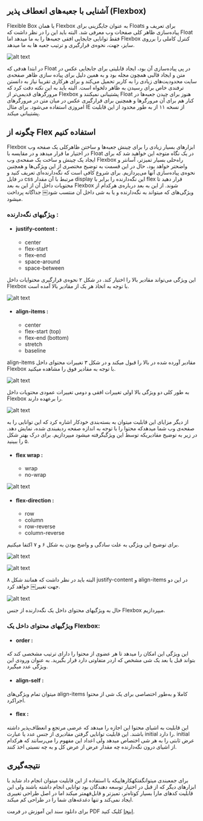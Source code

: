 ## آشنایی با جعبه‌های انعطاف پذیر (Flexbox)

Flexible Box یا همان Flexbox به عنوان جایگزینی برای Floats برای تعریف و پیادەسازی ظاهر کلی صفحات وب معرفی شد. البته باید این را در نظر داشت که Float فقط توانایی جابجایی افقی جعبەها را به ما میدهد اما Flexbox کنترل کاملی را برروی سایز، جهت، نحوەی قرارگیری و ترتیب جعبه ها به ما میدهد.

![alt text](image/1.png "شکل ١. Flexbox")

در ابتدا هدفی که Float در پی پیادەسازی آن بود، ایجاد قابلیتی برای جابجایی عکس در متن و ایجاد قالبی همچون مجله بود و به همین دلیل برای پیاده سازی ظاهر صفحەی سایت محدودیت‌های زیادی را به کاربر تحمیل می‌کند و برای هرکاری تقریبا نیاز به دانستن ترفندی خاص برای رسیدن به ظاهر دلخواه است.
البته باید به این نکته دقت کرد که مرورگرهای قدیمی‌تر از Flexbox پشتیبانی نمیکنند و Float هنوز
برای چیدن جعبەها در کنار هم برای آن مرورگرها و همچنین برای قرارگیری عکس در میان متن در مرورگرهای امروزی استفاده می‌شود. برای مثال IE از نسخه ١١ از به طور محدود از این قابلیت پشتیبانی میکند.

## چگونه از Flex استفاده کنیم

Flexbox ابزارهای بسیار زیادی را برای چینش جعبەها و ساختن ظاهرکلی یک صفحه وب در اختیار ما قرار میدهد و در مقایسه با Float در یک نگاه متوجه این خواهید شد که برای ایجاد یک چینش و ساخت یک صفحەی وب Flexbox راەحلی بسیار تمیزتر، آسانتر و واضحتر خواهد بود، حال در این قسمت به توضیح مختصری از این ویژگی‌ها و همچنین نحوەی پیادەسازی آنها می‌پردازیم.
برای شروع کافی است که نگەدارندەای تعریف کنید و در فایل css مرتبط با آن مقدار display این نگەدارنده را برابر با flex قرار دهید تا محتویات داخل آن از این به بعد Flexbox شوند.
از این به بعد دربارەی هرکدام از ویژگی‌های که میتواند به نگەدارنده و یا به شی داخل آن منتسب شود￼ جداگانه پرداخت میشود.


### ویژگیهای نگەدارنده :

* #### justify-content :
	*  center
	*  flex-start 
	*  flex-end
	*  space-around
	*  space-between

این ویژگی می‌تواند مقادیر بالا را اختیار کند. در شکل ٢ نحوەی قرارگیری محتوایات داخل Flexbox با توجه به اتخاذ هر یک از مقادیر بالا آمده است.

![alt text](image/2.png "شکل ٢. مقادیر justify-content")

* #### align-items :
	*  center
	*  flex-start (top) 
	*  flex-end (bottom)
	*  stretch
	*  baseline

align-items مقادیر آورده شده در بالا را قبول میکند و در شکل ٣ تغییرات محتوای داخل Flexbox با توجه به مقادیر فوق را مشاهده میکنید.

![alt text](image/3.png "شکل ٣. تاثیر مقادیر align-items")

به طور کلی دو ویژگی بالا اولی تغییرات افقی و دومی تغییرات عمودی محتویات داخل Flexbox را برعهده دارند.

![alt text](image/4.png "شکل ۴. تغییرات اعمال شده توسط justify-content و align-items")

از دیگر مزایای این قابلیت میتوان به بستەبندی خودکار اشاره کرد که این توانایی را به صفحەی وب شما میدهدکه محتوا را با توجه به اندازه صفحه ردیفبندی شده، نمایش دهد. در زیر به توضیح مقادیریکه توسط این ویژگیگرفته میشود میپردازیم. برای درک بهتر شکل ۵ را ببینید.

* #### flex wrap :
	*  wrap
	*  no-wrap

![alt text](image/5.png "شکل ۵. flex-wrap")

* #### flex-direction :
	*  row
	*  column
	*  row-reverse
	*  column-reverse
	
برای توضیح این ویژگی به علت سادگی و واضح بودن به شکل ۶ و ٧ اکتفا میکنیم.

![alt text](image/6.png "شکل ۶. جهت محتوا در Flexbox")

![alt text](image/7.png "شکل ٧. جهت محتوا در Flexbox و حالت معکوس آن")

البته باید در نظر داشت که همانند شکل ٨ justify-content و align-items در این دو جهت تغییر￼ خواهد کرد.

![alt text](image/8.png "شکل ٨. تاثیرات جهت درکلیت قالب")

حال به ویژگیهای محتوای داخل یک نگەدارنده از جنس Flexbox میپردازیم.

### ویژگیهای محتوای داخل یک Flexbox:

*  #### order :

این ویژگی این امکان را میدهد تا هر عضوی از محتوا را دارای ترتیب مشخصی کند که بتواند
قبل یا بعد یک شی مشخص که اردر متفاوتی دارد قرار بگیرید. به عنوان ورودی این ویژگی عدد میگیرد.

* #### align-self :

میتوان تمام ویژگی‌های align-items کاملا و بەطور اختصاصی برای یک شی از
محتوا اجراکرد. 

* #### flex :

این قابلیت به اشیای محتوا این اجازه را میدهد که عرضی مرتجع و انعطاف‌پذیر داشته باشند.
این قابلیت توانایی گرفتن مقادیری از جنس عدد یا عبارت initial را دارد. initial عرض ثابتی را به هر  شی اختصاص میدهد ولی اعداد این مفهوم را می‌رسانند که هرکدام از اشیای درون نگەدارنده چه مقدار عرض از عرض کل و به چه نسبتی اخذ کنند.

## نتیجه‌گیری

برای جمعبندی میتوانگفتکهکارهاییکه با استفاده از این قابلیت میتوان انجام داد شاید با ابزارهای دیگر که از قبل در اختیار توسعه دهندگان بود توانایی انجام داشته باشند ولی این قابلیت کدهای مارا بسیار کوتاەتر، تمیزتر و قابل‌فهمتر میکند اما در اصل طراحی تغییری ایجاد نمی‌کند و تنها دغدغەهای شما را در طراحی کم میکند.

برای دانلود سند این آموزش در فرمت PDF [اینجا](Flexbox.pdf "دانلود PDF") کلیک کنید.
